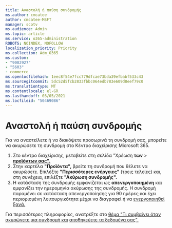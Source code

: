 ```yaml
---
title: Αναστολή ή παύση συνδρομής
ms.author: cmcatee
author: cmcatee-MSFT
manager: scotv
ms.audience: Admin
ms.topic: article
ms.service: o365-administration
ROBOTS: NOINDEX, NOFOLLOW
localization_priority: Priority
ms.collection: Adm_O365
ms.custom:
- "9002927"
- "5603"
- commerce
ms.openlocfilehash: 1eec8f54e7fcc779dfcae73bda39efbabf533c43
ms.sourcegitcommit: 5dc52d5fcb2833fbbc064edb783e609d8eef79c0
ms.translationtype: MT
ms.contentlocale: el-GR
ms.lasthandoff: 03/05/2021
ms.locfileid: "50469086"
---
```

# <a name="suspend-or-pause-a-subscription"></a>Αναστολή ή παύση συνδρομής

Για να αναστείλετε ή να διακόψετε προσωρινά τη συνδρομή σας, μπορείτε να ακυρώσετε τη συνδρομή στο Κέντρο διαχείρισης Microsoft 365.

1. Στο κέντρο διαχείρισης, μεταβείτε στη σελίδα "Χρέωση **των**  >  **[προϊόντων σας".](https://go.microsoft.com/fwlink/p/?linkid=842054)**
2. Στην καρτέλα **"Προϊόντα",** βρείτε τη συνδρομή που θέλετε να ακυρώσετε. Επιλέξτε **"Περισσότερες ενέργειες"** (τρεις τελείες) και, στη συνέχεια, επιλέξτε **"Ακύρωση συνδρομής".**
3. Η κατάσταση της συνδρομής εμφανίζεται ως **απενεργοποιημένη** και εμφανίζει την ημερομηνία ακύρωσης της συνδρομής. Η συνδρομή παραμένει σε κατάσταση απενεργοποίησης για 90 ημέρες και έχει περιορισμένη λειτουργικότητα μέχρι να διαγραφεί ή να [ενεργοποιηθεί ξανά.](https://docs.microsoft.com/microsoft-365/commerce/subscriptions/reactivate-your-subscription)

Για περισσότερες πληροφορίες, ανατρέξτε στο [θέμα "Τι συμβαίνει όταν ακυρώνετε μια συνδρομή και](https://docs.microsoft.com/microsoft-365/commerce/subscriptions/cancel-your-subscription#what-happens-when-you-cancel-a-subscription) [αποθηκεύετε τα δεδομένα σας".](https://docs.microsoft.com/microsoft-365/commerce/subscriptions/cancel-your-subscription#save-your-data)
